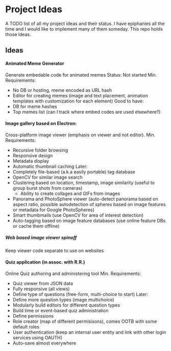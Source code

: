 # Project Ideas

A TODO list of all my project ideas and their status. I have epiphanies all the time and I would like to implement many of them someday. This repo holds those ideas.

## Ideas
#### Animated Meme Generator
Generate embedable code for animated memes
Status: Not started
Min. Requirements:
- No DB or hosting, meme encoded as URL hash
- Editor for creating memes (image and text placement, animation templates with customization for each element)
Good to have:
- DB for meme hashes
- Top memes list (can I track where embed codes are used elsewhere?)

#### Image gallery based on Electron:
Cross-platform image viewer (emphasis on viewer and not editor).
Min. Requirements:
- Recursive folder browsing
- Responsive design
- Metadata display
- Automatic thumbnail caching
Later:
- Completely file-based (a.k.a easily portable) tag database
- OpenCV for similar image search
- Clustering based on location, timestamp, image similarity (useful to group burst shots from cameras)
  - Ability to create collages and GIFs from images
- Panorama and PhotoSphere viewer (auto-detect panorama based on aspect ratio, possible autodetection of spheres based on image features or metadata for Google PhotoSpheres)
- Smart thumbmails (use OpenCV for area of interest detection)
- Auto-tagging based on image feature databases (use online feature DBs or cache them offline)

##### Web based image viewer spinoff
Keep viewer code separate to use on websites

#### Quiz application (in assoc. with R.R.)
Online Quiz authoring and administering tool
Min. Requirements:
- Quiz viewer from JSON data
- Fully responsive (all views)
- Define type of questions (free-form, multi-choice to start)
Later:
- Define more question types (image multichoice)
- Modularly build editors for different question types
- Build time or event-based quiz administration
- Define permissions
- Role creator (map of different permisisons), comes OOTB with some default roles
- User authentication (keep an internal user entity and link with other login services using OAUTH)
- Auto-save almost everywhere
